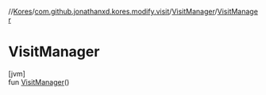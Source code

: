 //[Kores](../../../index.md)/[com.github.jonathanxd.kores.modify.visit](../index.md)/[VisitManager](index.md)/[VisitManager](-visit-manager.md)

# VisitManager

[jvm]\
fun [VisitManager](-visit-manager.md)()
